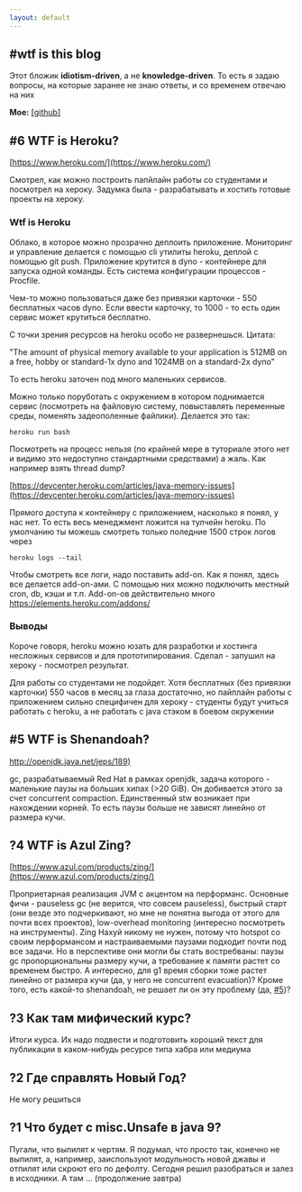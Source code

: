 ```yaml
---
layout: default
---
```


## <a name="wtf">#wtf </a> is this blog

Этот бложик **idiotism-driven**, а не **knowledge-driven**. То есть я задаю вопросы, на которые заранее не знаю ответы, и со временем отвечаю на них

**Мое:**
[[github]](https://github.com/Al-p-i/)


## <a name="6">#6 </a>WTF is Heroku?
[https://www.heroku.com/](https://www.heroku.com/)

Смотрел, как можно построить папйлайн работы со студентами и посмотрел на хероку. Задумка была - разрабатывать и хостить готовые проекты на хероку.

### Wtf is Heroku
Облако, в которое можно прозрачно деплоить приложение. Мониторинг и управление делается с помощью cli утилиты heroku, деплой с помощью git push. Приложение крутится в dyno - контейнере для запуска одной команды. Есть система конфигурации процессов - Procfile.

Чем-то можно пользоваться даже без привязки карточки - 550 бесплатных часов dyno. Если ввести карточку, то 1000 - то есть один сервис может крутиться бесплатно.

С точки зрения ресурсов на heroku особо не развернешься. Цитата:

"The amount of physical memory available to your application is 512MB on a free, hobby or standard-1x dyno and 1024MB on a standard-2x dyno"

То есть heroku заточен под много маленьких сервисов.

Можно только поруботать с окружением в котором поднимается сервис (посмотреть на файловую систему, повыставлять переменные среды, поменять задеополенные файлики). 
Делается это так:
```
heroku run bash
```
Посмотреть на процесс нельзя (по крайней мере в туториале этого нет и видимо это недоступно стандартными средствами) а жаль. Как например взять thread dump?

[https://devcenter.heroku.com/articles/java-memory-issues](https://devcenter.heroku.com/articles/java-memory-issues)

Прямого доступа к контейнеру с приложением, насколько я понял, у нас нет. То есть весь менеджмент ложится на тулчейн heroku.
По умолчанию ты можешь смотреть только поледние 1500 строк логов через
```
heroku logs --tail
```
Чтобы смотреть все логи, надо поставить add-on.
Как я понял, здесь все делается add-on-ами. С помощью них можно подключить местный cron, db, кэши и т.п.
Add-on-ов действительно много
https://elements.heroku.com/addons/

### Выводы
Короче говоря, heroku можно юзать для разработки и хостинга несложных сервисов и для прототипирования. Сделал - запушил на хероку - посмотрел результат.

Для работы со студентами не подойдет. Хотя бесплатных (без привязки карточки) 550 часов в месяц за глаза достаточно, но пайплайн работы с приложением сильно специфичен для хероку - студенты будут учиться работать с heroku, а не работать с java стэком в боевом окружении



## <a name="5">#5 </a>WTF is Shenandoah?
[http://openjdk.java.net/jeps/189)](http://openjdk.java.net/jeps/189)

gc, разрабатываемый Red Hat в рамках openjdk, задача которого - маленькие паузы на больших хипах (>20 GiB). Он добивается этого за счет concurrent compaction. Единственный stw возникает при нахождении корней. То есть паузы больше не зависят линейно от размера кучи.


## <a name="4">?4 </a>WTF is Azul Zing?
[https://www.azul.com/products/zing/](https://www.azul.com/products/zing/)

Проприетарная реализация JVM с акцентом на перформанс. Основные фичи - pauseless gc (не верится, что совсем pauseless), быстрый старт (они везде это подчеркивают, но мне не понятна выгода от этого для почти всех проектов), low-overhead monitoring (интересно посмотреть на инструменты). Zing Нахуй никому не нужен, потому что hotspot со своим перформансом и настраиваемыми паузами подходит почти под все задачи. Но в перспективе они могли бы стать востребваны: паузы gc пропорциональны размеру кучи, а требование к памяти растет со временем быстро. А интересно, для g1 время сборки тоже растет линейно от размера кучи (да, у него не concurrent evacuation)? Кроме того, есть какой-то shenandoah, не решает ли он эту проблему (да, [#5](#5))?


## <a name="3">?3 </a>Как там мифический курс?
Итоги курса. Их надо подвести и подготовить хороший текст для публикации в каком-нибудь ресурсе типа хабра или медиума


## <a name="2">?2 </a>Где справлять Новый Год?
Не могу решиться


## <a name="1">?1 </a>Что будет с misc.Unsafe в java 9?
Пугали, что выпилят к чертям. Я подумал, что просто так, конечно не выпилят, а, например, заиспользуют модульность новой джавы и отпилят или скроют его по дефолту. Сегодня решил разобраться и залез в исходники. А там ... (продолжение завтра)
